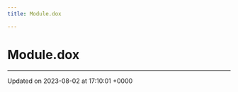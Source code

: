 ```yaml
---
title: Module.dox

---
```


# Module.dox








-------------------------------

Updated on 2023-08-02 at 17:10:01 +0000
